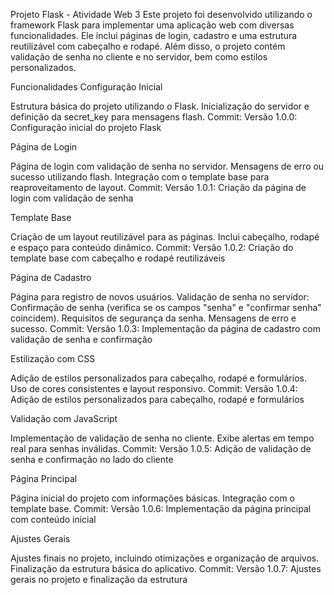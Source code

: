 Projeto Flask - Atividade Web 3
Este projeto foi desenvolvido utilizando o framework Flask para implementar uma aplicação web com diversas funcionalidades. Ele inclui páginas de login, cadastro e uma estrutura reutilizável com cabeçalho e rodapé. Além disso, o projeto contém validação de senha no cliente e no servidor, bem como estilos personalizados.

Funcionalidades
Configuração Inicial

Estrutura básica do projeto utilizando o Flask.
Inicialização do servidor e definição da secret_key para mensagens flash.
Commit: Versão 1.0.0: Configuração inicial do projeto Flask

Página de Login

Página de login com validação de senha no servidor.
Mensagens de erro ou sucesso utilizando flash.
Integração com o template base para reaproveitamento de layout.
Commit: Versão 1.0.1: Criação da página de login com validação de senha

Template Base

Criação de um layout reutilizável para as páginas.
Inclui cabeçalho, rodapé e espaço para conteúdo dinâmico.
Commit: Versão 1.0.2: Criação do template base com cabeçalho e rodapé reutilizáveis

Página de Cadastro

Página para registro de novos usuários.
Validação de senha no servidor:
Confirmação de senha (verifica se os campos "senha" e "confirmar senha" coincidem).
Requisitos de segurança da senha.
Mensagens de erro e sucesso.
Commit: Versão 1.0.3: Implementação da página de cadastro com validação de senha e confirmação

Estilização com CSS

Adição de estilos personalizados para cabeçalho, rodapé e formulários.
Uso de cores consistentes e layout responsivo.
Commit: Versão 1.0.4: Adição de estilos personalizados para cabeçalho, rodapé e formulários

Validação com JavaScript

Implementação de validação de senha no cliente.
Exibe alertas em tempo real para senhas inválidas.
Commit: Versão 1.0.5: Adição de validação de senha e confirmação no lado do cliente

Página Principal

Página inicial do projeto com informações básicas.
Integração com o template base.
Commit: Versão 1.0.6: Implementação da página principal com conteúdo inicial

Ajustes Gerais

Ajustes finais no projeto, incluindo otimizações e organização de arquivos.
Finalização da estrutura básica do aplicativo.
Commit: Versão 1.0.7: Ajustes gerais no projeto e finalização da estrutura
